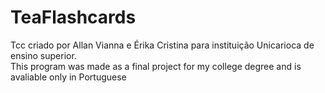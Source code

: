# TeaFlashcards
Tcc criado por Allan Vianna e Érika Cristina para instituição Unicarioca de ensino superior.   
This program was made as a final project for my college degree and is avaliable only in Portuguese
